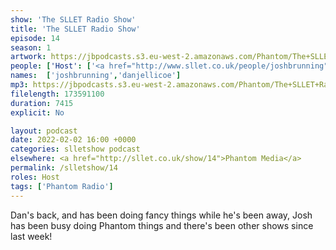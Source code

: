 ```yaml
---
show: 'The SLLET Radio Show'
title: 'The SLLET Radio Show'
episode: 14
season: 1
artwork: https://jbpodcasts.s3.eu-west-2.amazonaws.com/Phantom/The+SLLET+Radio+Show/2021-09-27+-+SLLET+radio+square.png
people: ['Host': ['<a href="http://www.sllet.co.uk/people/joshbrunning">Josh Brunning</a>', '<a href="http://www.sllet.co.uk/people/danjellicoe">Dan Jellicoe</a>']]
names:  ['joshbrunning','danjellicoe']
mp3: https://jbpodcasts.s3.eu-west-2.amazonaws.com/Phantom/The+SLLET+Radio+Show/2022-02-02+-+14.mp3
filelength: 173591100
duration: 7415 
explicit: No

layout: podcast
date: 2022-02-02 16:00 +0000
categories: slletshow podcast
elsewhere: <a href="http://sllet.co.uk/show/14">Phantom Media</a>
permalink: /slletshow/14
roles: Host
tags: ['Phantom Radio']
---
```


Dan's back, and has been doing fancy things while he's been away, Josh has been busy doing Phantom things and there's been other shows since last week!

